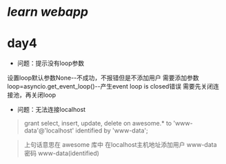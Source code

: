 *learn webapp*
==============

# day4

- 问题：提示没有loop参数

设置loop默认参数None--不成功，不报错但是不添加用户
需要添加参数 loop=asyncio.get_event_loop()--产生event loop is closed错误
需要先关闭连接池，再关闭loop

- 问题：无法连接localhost

> grant select, insert, update, delete on awesome.* to 'www-data'@'localhost' identified by 'www-data';

> 上句话意思在 awesome 库中 在localhost主机地址添加用户 www-data 密码 www-data(identified)